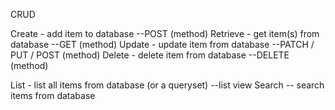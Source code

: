 CRUD

Create - add item to database --POST (method)
Retrieve - get item(s) from database --GET (method)
Update - update item from database --PATCH / PUT / POST (method)
Delete - delete item from database --DELETE (method)

List - list all items from database (or a queryset) --list view
Search -- search items from database
